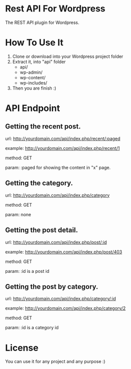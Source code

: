 Rest API For Wordpress
======================

The REST API plugin for Wordpress.

How To Use It
=============
1. Clone or download into your Wordpress project folder
2. Extract it, into "api" folder
	- api/
	- wp-admin/
	- wp-content/
	- wp-includes/
3. Then you are finish :)

API Endpoint
============
Getting the recent post.
------------------------

url: http://yourdomain.com/api/index.php/recent/:paged

example: http://yourdomain.com/api/index.php/recent/1

method: GET

param: :paged for showing the content in "x" page.

Getting the category.
---------------------
url: http://yourdomain.com/api/index.php/category

method: GET

param: none

Getting the post detail.
------------------------
url: http://yourdomain.com/api/index.php/post/:id

example: http://yourdomain.com/api/index.php/post/403

method: GET

param: :id is a post id

Getting the post by category.
-----------------------------
url: http://yourdomain.com/api/index.php/category/:id

example: http://yourdomain.com/api/index.php/category/2

method: GET

param: :id is a category id

License
=======
You can use it for any project and any purpose :)